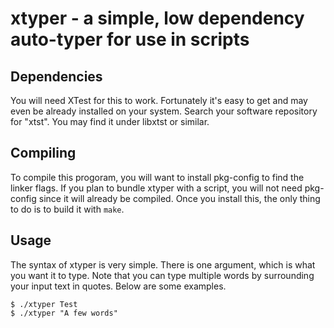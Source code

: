# xtyper - a simple, low dependency auto-typer for use in scripts

## Dependencies

You will need XTest for this to work. Fortunately it's easy to get and may even be
already installed on your system. Search your software repository for "xtst". You may
find it under libxtst or similar.

## Compiling

To compile this progoram, you will want to install pkg-config to find the linker
flags. If you plan to bundle xtyper with a script, you will not need pkg-config since
it will already be compiled. Once you install this, the only thing to do is to build
it with `make`.

## Usage

The syntax of xtyper is very simple. There is one argument, which is what you want it
to type. Note that you can type multiple words by surrounding your input text in
quotes. Below are some examples.

```
$ ./xtyper Test
$ ./xtyper "A few words"
```
